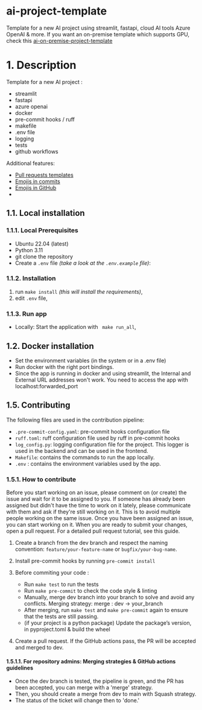 # ai-project-template
Template for a new AI project using streamlit, fastapi, cloud AI tools Azure OpenAI &amp; more.
If you want an on-premise template which supports GPU,
check this [ai-on-premise-project-template](https://github.com/AmineDjeghri/ai-on-premise-project-template)

# 1. Description
Template for a new AI project :
- streamlit
- fastapi
- azure openai
- docker
- pre-commit hooks / ruff
- makefile
- .env file
- logging
- tests
- github workflows

Additional features:
- [Pull requests templates](https://docs.github.com/en/communities/using-templates-to-encourage-useful-issues-and-pull-requests/creating-a-pull-request-template-for-your-repository)
- [Emojis in commits](https://gitmoji.dev/)
- [Emojis in GitHub](https://github.com/ikatyang/emoji-cheat-sheet/blob/master/README.md)
-
## 1.1. Local installation
### 1.1.1. Local Prerequisites
- Ubuntu 22.04 (latest)
- Python 3.11
- git clone the repository
- Create a ``.env`` file *(take a look at the ``.env.example`` file)*:

### 1.1.2. Installation

1. run ``make install`` *(this will install the requirements)*,
2. edit `.env` file,

### 1.1.3. Run app
- Locally: Start the application with `` make run_all``,

## 1.2. Docker installation
- Set the environment variables (in the system or in a .env file)
- Run docker with the right port bindings.
- Since the app is running in docker and using streamlit, the Internal and External URL addresses won't work. You need to access the app with localhost:forwarded_port


## 1.5. Contributing
The following files are used in the contribution pipeline:
- ``.pre-commit-config.yaml``: pre-commit hooks configuration file
- ``ruff.toml``: ruff configuration file used by ruff in pre-commit hooks
- ``log_config.py``: logging configuration file for the project. This logger is used in the backend and can be used in the frontend.
- ``Makefile``: contains the commands to run the app locally.
- ``.env`` : contains the environment variables used by the app.

### 1.5.1. How to contribute
Before you start working on an issue, please comment on (or create) the issue and wait for it to be assigned to you. If someone has already been assigned but didn't have the time to work on it lately, please communicate with them and ask if they're still working on it. This is to avoid multiple people working on the same issue.
Once you have been assigned an issue, you can start working on it. When you are ready to submit your changes, open a pull request. For a detailed pull request tutorial, see this guide.

1. Create a branch from the dev branch and respect the naming convention: `feature/your-feature-name` or `bugfix/your-bug-name`.
2. Install pre-commit hooks by running ``pre-commit install``
3. Before commiting your code :
    - Run ``make test`` to run the tests
    - Run ``make pre-commit`` to check the code style & linting
    - Manually, merge dev branch into your branch to solve and avoid any conflicts. Merging strategy: merge : dev → your_branch
    - After merging, run ``make test`` and ``make pre-commit`` again to ensure that the tests are still passing.
    - (if your project is a python package) Update the package’s version, in pyproject.toml & build the wheel

4. Create a pull request. If the GitHub actions pass, the PR will be accepted and merged to dev.

#### 1.5.1.1. For repository admins: Merging strategies & GitHub actions guidelines
- Once the dev branch is tested, the pipeline is green, and the PR has been accepted, you can merge with a 'merge' strategy.
- Then, you should create a merge from dev to main with Squash strategy.
- The status of the ticket will change then to 'done.'
